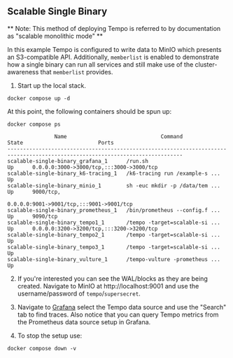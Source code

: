 ## Scalable Single Binary

** Note: This method of deploying Tempo is referred to by documentation as "scalable monolithic mode" **

In this example Tempo is configured to write data to MinIO which presents an
S3-compatible API.  Additionally, `memberlist` is enabled to demonstrate how a
single binary can run all services and still make use of the cluster-awareness
that `memberlist` provides.

1. Start up the local stack.

```console
docker compose up -d
```

At this point, the following containers should be spun up:

```console
docker compose ps
```
```
               Name                              Command               State                        Ports                     
------------------------------------------------------------------------------------------------------------------------------
scalable-single-binary_grafana_1      /run.sh                          Up      0.0.0.0:3000->3000/tcp,:::3000->3000/tcp       
scalable-single-binary_k6-tracing_1   /k6-tracing run /example-s ...   Up                                                     
scalable-single-binary_minio_1        sh -euc mkdir -p /data/tem ...   Up      9000/tcp,                                      
                                                                               0.0.0.0:9001->9001/tcp,:::9001->9001/tcp       
scalable-single-binary_prometheus_1   /bin/prometheus --config.f ...   Up      9090/tcp                                       
scalable-single-binary_tempo1_1       /tempo -target=scalable-si ...   Up      0.0.0.0:3200->3200/tcp,:::3200->3200/tcp       
scalable-single-binary_tempo2_1       /tempo -target=scalable-si ...   Up                                                     
scalable-single-binary_tempo3_1       /tempo -target=scalable-si ...   Up                                                     
scalable-single-binary_vulture_1      /tempo-vulture -prometheus ...   Up 
```

2. If you're interested you can see the WAL/blocks as they are being created.  Navigate to MinIO at
http://localhost:9001 and use the username/password of `tempo`/`supersecret`.

3. Navigate to [Grafana](http://localhost:3000/explore) select the Tempo data source and use the "Search"
tab to find traces. Also notice that you can query Tempo metrics from the Prometheus data source setup in
Grafana.

4. To stop the setup use:

```console
docker compose down -v
```
